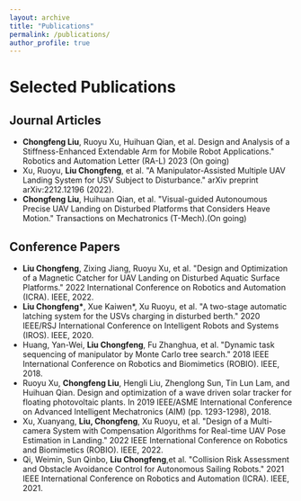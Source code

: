 ```yaml
---
layout: archive
title: "Publications"
permalink: /publications/
author_profile: true
---
```


<h1>Selected Publications</h1>
<h2>Journal Articles</h2>
<ul>
  <li><b>Chongfeng Liu</b>, Ruoyu Xu, Huihuan Qian, et al. Design and Analysis of a Stiffness-Enhanced Extendable Arm for Mobile Robot Applications." Robotics and Automation Letter (RA-L) 2023 (On going)</li>
  <li>Xu, Ruoyu, <b>Liu Chongfeng</b>, et al. "A Manipulator-Assisted Multiple UAV Landing System for USV Subject to Disturbance." arXiv preprint arXiv:2212.12196 (2022).</li> 
  <li><b>Chongfeng Liu</b>, Huihuan Qian, et al. "Visual-guided Autonoumous Precise UAV Landing on Disturbed Platforms that Considers Heave Motion." Transactions on Mechatronics (T-Mech).(On going)</li>
</ul>

<h2>Conference Papers</h2>
<ul>
  <li><b>Liu Chongfeng</b>, Zixing Jiang, Ruoyu Xu, et al. "Design and Optimization of a Magnetic Catcher for UAV Landing on Disturbed Aquatic Surface Platforms." 2022 International Conference on Robotics and Automation (ICRA). IEEE, 2022.</li>
  <li><b>Liu Chongfeng*</b>, Xue Kaiwen*, Xu Ruoyu, et al. "A two-stage automatic latching system for the USVs charging in disturbed berth." 2020 IEEE/RSJ International Conference on Intelligent Robots and Systems (IROS). IEEE, 2020.</li>
  <li>Huang, Yan-Wei, <b>Liu Chongfeng</b>, Fu Zhanghua, et al. "Dynamic task sequencing of manipulator by Monte Carlo tree search." 2018 IEEE International Conference on Robotics and Biomimetics (ROBIO). IEEE, 2018.</li>
  <li>Ruoyu Xu, <b>Chongfeng Liu</b>, Hengli Liu, Zhenglong Sun, Tin Lun Lam, and Huihuan Qian. Design and optimization of a wave driven solar tracker for floating photovoltaic plants. In 2019 IEEE/ASME International Conference on Advanced Intelligent Mechatronics (AIM) (pp. 1293-1298), 2018.</li>
  <li> Xu, Xuanyang, <b>Liu, Chongfeng</b>, Xu Ruoyu, et al. "Design of a Multi-camera System with Compensation Algorithms for Real-time UAV Pose Estimation in Landing." 2022 IEEE International Conference on Robotics and Biomimetics (ROBIO). IEEE, 2022.</li>
  <li>Qi, Weimin, Sun Qinbo, <b>Liu Chongfeng</b>,et al. "Collision Risk Assessment and Obstacle Avoidance Control for Autonomous Sailing Robots." 2021 IEEE International Conference on Robotics and Automation (ICRA). IEEE, 2021.</li>
</ul>
